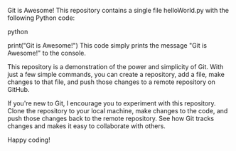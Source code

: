 Git is Awesome!
This repository contains a single file helloWorld.py with the following Python code:

python

print("Git is Awesome!")
This code simply prints the message "Git is Awesome!" to the console.

This repository is a demonstration of the power and simplicity of Git. With just a few simple commands, you can create a repository, add a file, make changes to that file, and push those changes to a remote repository on GitHub.

If you're new to Git, I encourage you to experiment with this repository. Clone the repository to your local machine, make changes to the code, and push those changes back to the remote repository. See how Git tracks changes and makes it easy to collaborate with others.

Happy coding!
